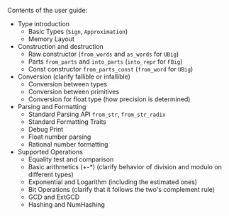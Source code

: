 Contents of the user guide:
- Type introduction
  - Basic Types (`Sign`, `Approximation`)
  - Memory Layout
- Construction and destruction
  - Raw constructor (`from_words` and `as_words` for `UBig`)
  - Parts `from_parts` and `into_parts` (`into_repr` for `FBig`)
  - Const constructor `from_parts_const` (`from_word` for `UBig`)
- Conversion (clarify fallible or infallible)
  - Conversion between types
  - Conversion between primitives
  - Conversion for float type (how precision is determined)
- Parsing and Formatting
  - Standard Parsing API `from_str`, `from_str_radix`
  - Standard Formatting Traits
  - Debug Print
  - Float number parsing
  - Rational number formatting
- Supported Operations
  - Equality test and comparison
  - Basic arithmetics (+-*) (clarify behavior of division and modulo on different types)
  - Exponential and Logarithm (including the estimated ones)
  - Bit Operations (clarify that it follows the two's complement rule)
  - GCD and ExtGCD
  - Hashing and NumHashing
